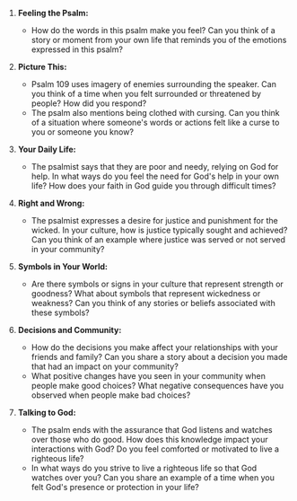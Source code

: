 1. **Feeling the Psalm:**
   - How do the words in this psalm make you feel? Can you think of a story or moment from your own life that reminds you of the emotions expressed in this psalm?

2. **Picture This:**
   - Psalm 109 uses imagery of enemies surrounding the speaker. Can you think of a time when you felt surrounded or threatened by people? How did you respond?
   - The psalm also mentions being clothed with cursing. Can you think of a situation where someone's words or actions felt like a curse to you or someone you know?

3. **Your Daily Life:**
   - The psalmist says that they are poor and needy, relying on God for help. In what ways do you feel the need for God's help in your own life? How does your faith in God guide you through difficult times?

4. **Right and Wrong:**
   - The psalmist expresses a desire for justice and punishment for the wicked. In your culture, how is justice typically sought and achieved? Can you think of an example where justice was served or not served in your community?

5. **Symbols in Your World:**
   - Are there symbols or signs in your culture that represent strength or goodness? What about symbols that represent wickedness or weakness? Can you think of any stories or beliefs associated with these symbols?

6. **Decisions and Community:**
   - How do the decisions you make affect your relationships with your friends and family? Can you share a story about a decision you made that had an impact on your community?
   - What positive changes have you seen in your community when people make good choices? What negative consequences have you observed when people make bad choices?

7. **Talking to God:**
   - The psalm ends with the assurance that God listens and watches over those who do good. How does this knowledge impact your interactions with God? Do you feel comforted or motivated to live a righteous life?
   - In what ways do you strive to live a righteous life so that God watches over you? Can you share an example of a time when you felt God's presence or protection in your life?